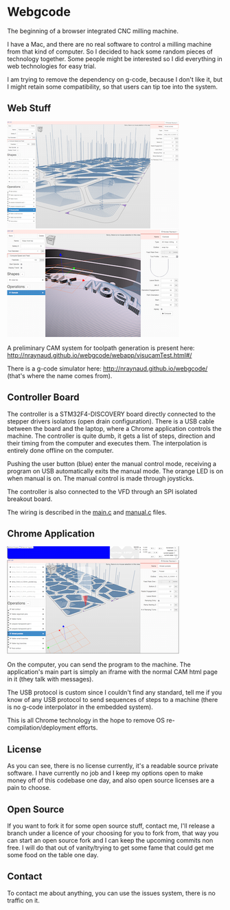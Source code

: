Webgcode
========
The beginning of a browser integrated CNC milling machine.

I have a Mac, and there are no real software to control a milling machine from that kind of computer. So I decided to hack some random pieces of technology together.
Some people might be interested so I did everything in web technologies for easy trial.

I am trying to remove the dependency on g-code, because I don't like it, but I might retain some compatibility, so that users can tip toe into the system.

Web Stuff
---------

[![visucam screen capture](images/visucam_pockets_thumb.png)](images/visucam_pockets.png) [![visucam screen capture](images/visucam_3D_thumb.png)](images/visucam_3D.png)

A preliminary CAM system for toolpath generation is present here: http://nraynaud.github.io/webgcode/webapp/visucamTest.html#/

There is a g-code simulator here: http://nraynaud.github.io/webgcode/ (that's where the name comes from).

Controller Board
----------------

The controller is a STM32F4-DISCOVERY board directly connected to the stepper drivers isolators (open drain configuration).
There is a USB cable between the board and the laptop, where a Chrome application controls the machine.
The controller is quite dumb, it gets a list of steps, direction and their timing from the computer and executes them. The interpolation is entirely done offline on the computer.

Pushing the user button (blue) enter the manual control mode, receiving a program on USB automatically exits the manual mode.
The orange LED is on when manual is on. The manual control is made through joysticks.

The controller is also connected to the VFD through an SPI isolated breakout board.

The wiring is described in the [main.c](interpolator/main.c#L10) and [manual.c](interpolator/manual.c#L11) files.


Chrome Application
------------------

[![controller screen capture](images/controller_full_thumb.png)](images/controller_full.png)

On the computer, you can send the program to the machine. The application's main part is simply an iframe with the normal CAM html page in it (they talk with messages).

The USB protocol is custom since I couldn't find any standard, tell me if you know of any USB protocol to send sequences of steps to a machine (there is no g-code interpolator in the embedded system). 

This is all Chrome technology in the hope to remove OS re-compilation/deployment efforts.

License
-------

As you can see, there is no license currently, it's a readable source private software. 
I have currently no job and I keep my options open to make money off of this codebase one day, and also open source licenses are a pain to choose. 

Open Source
-----------

If you want to fork it for some open source stuff, contact me, I'll release a branch under a licence of your choosing for you to fork from, that way you can start an open source fork and I can keep the upcoming commits non free. 
I will do that out of vanity/trying to get some fame that could get me some food on the table one day.

Contact
-------

To contact me about anything, you can use the issues system, there is no traffic on it.

